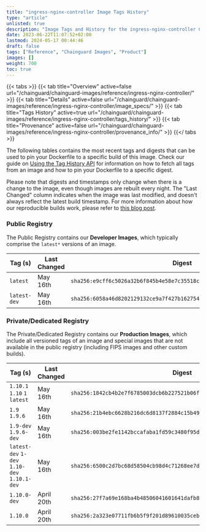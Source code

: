 ```yaml
---
title: "ingress-nginx-controller Image Tags History"
type: "article"
unlisted: true
description: "Image Tags and History for the ingress-nginx-controller Chainguard Image"
date: 2023-06-22T11:07:52+02:00
lastmod: 2024-05-17 00:44:46
draft: false
tags: ["Reference", "Chainguard Images", "Product"]
images: []
weight: 700
toc: true
---
```


{{< tabs >}}
{{< tab title="Overview" active=false url="/chainguard/chainguard-images/reference/ingress-nginx-controller/" >}}
{{< tab title="Details" active=false url="/chainguard/chainguard-images/reference/ingress-nginx-controller/image_specs/" >}}
{{< tab title="Tags History" active=true url="/chainguard/chainguard-images/reference/ingress-nginx-controller/tags_history/" >}}
{{< tab title="Provenance" active=false url="/chainguard/chainguard-images/reference/ingress-nginx-controller/provenance_info/" >}}
{{</ tabs >}}

The following tables contains the most recent tags and digests that can be used to pin your Dockerfile to a specific build of this image. Check our guide on [Using the Tag History API](/chainguard/chainguard-images/using-the-tag-history-api/) for information on how to fetch all tags from an image and how to pin your Dockerfile to a specific digest.

Please note that digests and timestamps only change when there is a change to the image, even though images are rebuilt every night. The "Last Changed" column indicates when the image was last modified, and doesn't always reflect the latest build timestamp. For more information about how our reproducible builds work, please refer to [this blog post](https://www.chainguard.dev/unchained/reproducing-chainguards-reproducible-image-builds).

### Public Registry
The Public Registry contains our **Developer Images**, which typically comprise the `latest*` versions of an image.

| Tag (s)       | Last Changed | Digest                                                                    |
|---------------|--------------|---------------------------------------------------------------------------|
|  `latest`     | May 16th     | `sha256:e9cff6c5026a32b6f845b4e58e7c35518c8d32bb30b3e8b223f612f53a79b2af` |
|  `latest-dev` | May 16th     | `sha256:6058a46d8202129132ce9a7f427b1627545b60aeda4e5a2da003c39bea6a38e2` |


### Private/Dedicated Registry
The Private/Dedicated Registry contains our **Production Images**, which include all versioned tags of an image and special images that are not available in the public registry (including FIPS images and other custom builds).

| Tag (s)                                       | Last Changed | Digest                                                                    |
|-----------------------------------------------|--------------|---------------------------------------------------------------------------|
|  `1.10.1` `1.10` `1` `latest`                 | May 16th     | `sha256:1842cb4b2e7f6785003dcb6b227521b06f97e38b3d4d595c8b701232f0585095` |
|  `1.9` `1.9.6`                                | May 16th     | `sha256:21b4ebc6628b216dc6d8137f2884c15b49694128e9e093c615d015bffde5c161` |
|  `1.9-dev` `1.9.6-dev`                        | May 16th     | `sha256:003be2fe1142bccafaba1fd59c3480f95d5872d95b1fb75bc93e9df52be0baf2` |
|  `latest-dev` `1-dev` `1.10-dev` `1.10.1-dev` | May 16th     | `sha256:6500c2d7bc68d58504cb98d4c71268ee7d33403ce7d8c71763712705638e80ae` |
|  `1.10.0-dev`                                 | April 20th   | `sha256:27f7a69e168ba4b48506041601641dafb87118758ef4b408eb01c0e6867d5553` |
|  `1.10.0`                                     | April 20th   | `sha256:2a323e07711fb6b5f9f201d89610035cebaf5be7ef2466d92efc8a8031dcfb71` |

